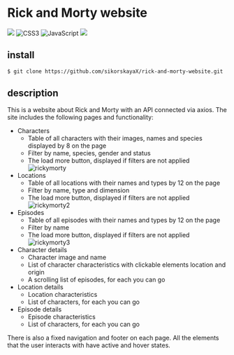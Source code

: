 # Rick and Morty website

<img src="https://img.shields.io/badge/html5%20-%23E34F26.svg?&style=for-the-badge&logo=html5&logoColor=white"/> ![CSS3](https://img.shields.io/badge/css3-%231572B6.svg?style=for-the-badge&logo=css3&logoColor=white) ![JavaScript](https://img.shields.io/badge/javascript-%23323330.svg?style=for-the-badge&logo=javascript&logoColor=%23F7DF1E) <img src = "https://img.shields.io/badge/Axios-5A29E4?logo=axios&logoColor=fff&style=for-the-badge"/>

## install
```bash
$ git clone https://github.com/sikorskayaX/rick-and-morty-website.git
```
## description

This is a website about Rick and Morty with an API connected via axios. The site includes the following pages and functionality:

- Characters
  - Table of all characters with their images, names and species displayed by 8 on the page
  - Filter by name, species, gender and status
  - The load more button, displayed if filters are not applied
    ![rickymorty](https://github.com/sikorskayaX/rick-and-morty-website/assets/106336275/38d3ddf8-aefa-40c3-8773-ba2d4c5994e5)
- Locations
  - Table of all locations with their names and types by 12 on the page
  - Filter by name, type and dimension
  - The load more button, displayed if filters are not applied
    ![rickymorty2](https://github.com/sikorskayaX/rick-and-morty-website/assets/106336275/153a5d49-d291-40d1-8484-d449e011ba4b)
- Episodes
  - Table of all episodes with their names and types by 12 on the page
  - Filter by name
  - The load more button, displayed if filters are not applied
    ![rickymorty3](https://github.com/sikorskayaX/rick-and-morty-website/assets/106336275/a5289ecd-b26a-41e8-a9e9-9f32b2181dc9)
- Character details
  - Character image and name
  - List of character characteristics with clickable elements location and origin
  - A scrolling list of episodes, for each you can go
- Location details
  - Location characteristics
  - List of characters, for each you can go
- Episode details
  - Episode characteristics
  - List of characters, for each you can go
    
There is also a fixed navigation and footer on each page. All the elements that the user interacts with have active and hover states.

